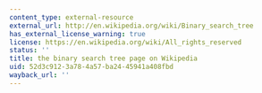 ```yaml
---
content_type: external-resource
external_url: http://en.wikipedia.org/wiki/Binary_search_tree
has_external_license_warning: true
license: https://en.wikipedia.org/wiki/All_rights_reserved
status: ''
title: the binary search tree page on Wikipedia
uid: 52d3c912-3a78-4a57-ba24-45941a408fbd
wayback_url: ''
---
```


